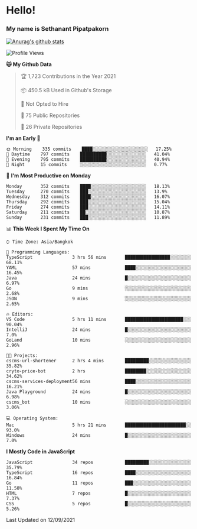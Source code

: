 # Hello!
### My name is Sethanant Pipatpakorn

[![Anurag's github stats](https://github-readme-stats.vercel.app/api?username=thetkpark&count_private=true&show_icons=true&theme=tokyonight)](https://github.com/anuraghazra/github-readme-stats)

<!--START_SECTION:waka-->
![Profile Views](http://img.shields.io/badge/Profile%20Views-3-blue)

**🐱 My Github Data** 

> 🏆 1,723 Contributions in the Year 2021
 > 
> 📦 450.5 kB Used in Github's Storage 
 > 
> 🚫 Not Opted to Hire
 > 
> 📜 75 Public Repositories 
 > 
> 🔑 26 Private Repositories  
 > 
**I'm an Early 🐤** 

```text
🌞 Morning    335 commits    ████░░░░░░░░░░░░░░░░░░░░░   17.25% 
🌆 Daytime    797 commits    ██████████░░░░░░░░░░░░░░░   41.04% 
🌃 Evening    795 commits    ██████████░░░░░░░░░░░░░░░   40.94% 
🌙 Night      15 commits     ░░░░░░░░░░░░░░░░░░░░░░░░░   0.77%

```
📅 **I'm Most Productive on Monday** 

```text
Monday       352 commits    ████░░░░░░░░░░░░░░░░░░░░░   18.13% 
Tuesday      270 commits    ███░░░░░░░░░░░░░░░░░░░░░░   13.9% 
Wednesday    312 commits    ████░░░░░░░░░░░░░░░░░░░░░   16.07% 
Thursday     292 commits    ███░░░░░░░░░░░░░░░░░░░░░░   15.04% 
Friday       274 commits    ███░░░░░░░░░░░░░░░░░░░░░░   14.11% 
Saturday     211 commits    ██░░░░░░░░░░░░░░░░░░░░░░░   10.87% 
Sunday       231 commits    ███░░░░░░░░░░░░░░░░░░░░░░   11.89%

```


📊 **This Week I Spent My Time On** 

```text
⌚︎ Time Zone: Asia/Bangkok

💬 Programming Languages: 
TypeScript               3 hrs 56 mins       █████████████████░░░░░░░░   68.11% 
YAML                     57 mins             ████░░░░░░░░░░░░░░░░░░░░░   16.45% 
Java                     24 mins             █░░░░░░░░░░░░░░░░░░░░░░░░   6.97% 
Go                       9 mins              ░░░░░░░░░░░░░░░░░░░░░░░░░   2.68% 
JSON                     9 mins              ░░░░░░░░░░░░░░░░░░░░░░░░░   2.65%

🔥 Editors: 
VS Code                  5 hrs 11 mins       ██████████████████████░░░   90.04% 
IntelliJ                 24 mins             █░░░░░░░░░░░░░░░░░░░░░░░░   7.0% 
GoLand                   10 mins             ░░░░░░░░░░░░░░░░░░░░░░░░░   2.96%

🐱‍💻 Projects: 
cscms-url-shortener      2 hrs 4 mins        █████████░░░░░░░░░░░░░░░░   35.82% 
cryto-price-bot          2 hrs               ████████░░░░░░░░░░░░░░░░░   34.62% 
cscms-services-deployment56 mins             ████░░░░░░░░░░░░░░░░░░░░░   16.21% 
Java Playground          24 mins             █░░░░░░░░░░░░░░░░░░░░░░░░   6.98% 
cscms_bot                10 mins             ░░░░░░░░░░░░░░░░░░░░░░░░░   3.06%

💻 Operating System: 
Mac                      5 hrs 21 mins       ███████████████████████░░   93.0% 
Windows                  24 mins             █░░░░░░░░░░░░░░░░░░░░░░░░   7.0%

```

**I Mostly Code in JavaScript** 

```text
JavaScript               34 repos            █████████░░░░░░░░░░░░░░░░   35.79% 
TypeScript               16 repos            ████░░░░░░░░░░░░░░░░░░░░░   16.84% 
Go                       11 repos            ███░░░░░░░░░░░░░░░░░░░░░░   11.58% 
HTML                     7 repos             █░░░░░░░░░░░░░░░░░░░░░░░░   7.37% 
CSS                      5 repos             █░░░░░░░░░░░░░░░░░░░░░░░░   5.26%

```



 Last Updated on 12/09/2021
<!--END_SECTION:waka-->

